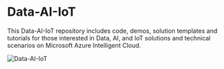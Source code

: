 
# Data-AI-IoT

This Data-AI-IoT repository includes code, demos, solution templates and tutorials for those interested in Data, AI, and IoT solutions and technical scenarios on Microsoft Azure Intelligent Cloud.

![Data-AI-IoT](https://raw.githubusercontent.com/Azure/data-ai-iot/master/images/Data-AI-IoT.JPG)